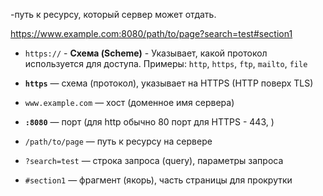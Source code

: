 -путь к ресурсу, который сервер может отдать.

https://www.example.com:8080/path/to/page?search=test#section1

- `https://` - **Схема (Scheme)** - Указывает, какой протокол используется для доступа.
Примеры: `http`, `https`, `ftp`, `mailto`, `file`
- **`https`** — схема (протокол), указывает на HTTPS (HTTP поверх TLS)

- `www.example.com` — хост (доменное имя сервера)
    
- **`:8080`** — порт (для http обычно 80 порт  для HTTPS - 443, )
    
- `/path/to/page` — путь к ресурсу на сервере
    
- `?search=test` — строка запроса (query), параметры запроса
    
- `#section1` — фрагмент (якорь), часть страницы для прокрутки
